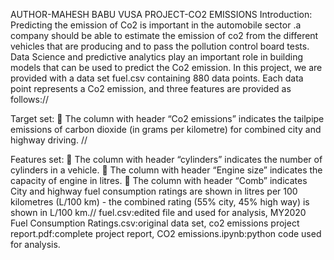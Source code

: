 AUTHOR-MAHESH BABU VUSA
                 PROJECT-CO2 EMISSIONS
Introduction: Predicting the emission of Co2 is important in the automobile sector .a company should be able to estimate the emission of co2 from the different vehicles that are producing and to pass the pollution control board tests. Data Science and predictive analytics play an important role in building models that can be used to predict the Co2 emission. In this project, we are provided with a data set fuel.csv containing 880 data points. Each data point represents a Co2 emission, and three features are provided as follows:// 
 
 Target set: 
 The column with header “Co2 emissions” indicates the tailpipe emissions of carbon dioxide (in grams per kilometre) for combined city and highway driving. //
 
 Features set: 
 The column with header “cylinders” indicates the number of cylinders in a vehicle.  The column with header “Engine size” indicates the capacity of engine in litres.  The column with header “Comb” indicates City and highway fuel consumption ratings are shown in litres per 100 kilometres (L/100 km) - the combined rating (55% city, 45% high way) is shown in L/100 km.// 
 fuel.csv:edited file and used for analysis,
MY2020 Fuel Consumption Ratings.csv:original data set,
co2 emissions project report.pdf:complete project report,
CO2 emissions.ipynb:python code used for analysis.
